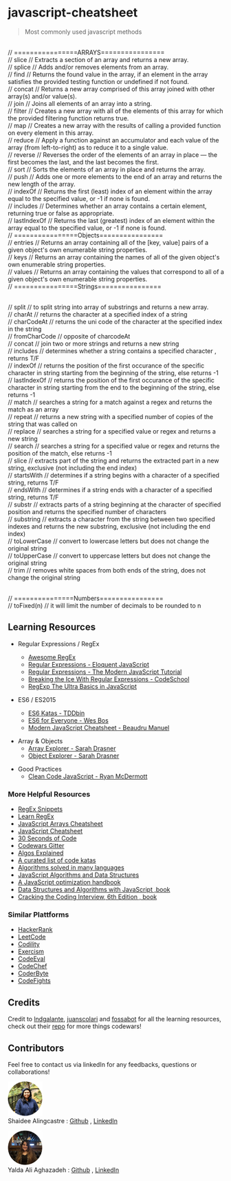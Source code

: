 # javascript-cheatsheet

>Most commonly used javascript methods
<br>
// ================ARRAYS================
<br>
// slice       // Extracts a section of an array and returns a new array.
<br>
// splice        // Adds and/or removes elements from an array.
<br>
// find          // Returns the found value in the array, if an element in the array satisfies the provided testing function or undefined if not found.
<br>
// concat        // Returns a new array comprised of this array joined with other array(s) and/or value(s).
<br>
// join          // Joins all elements of an array into a string.
<br>
// filter        // Creates a new array with all of the elements of this array for which the provided filtering function returns true.
<br>
// map           // Creates a new array with the results of calling a provided function on every element in this array.
<br>
// reduce        // Apply a function against an accumulator and each value of the array (from left-to-right) as to reduce it to a single value.
<br>
// reverse       // Reverses the order of the elements of an array in place — the first becomes the last, and the last becomes the first.
<br>
// sort          // Sorts the elements of an array in place and returns the array.
<br>
// push          // Adds one or more elements to the end of an array and returns the new length of the array.
<br>
// indexOf       // Returns the first (least) index of an element within the array equal to the specified value, or -1 if none is found.
<br>
// includes      // Determines whether an array contains a certain element, returning true or false as appropriate.
<br>
// lastIndexOf   // Returns the last (greatest) index of an element within the array equal to the specified value, or -1 if none is found.
 



<br>
// ================Objects================

<br>
// entries       // Returns an array containing all of the [key, value] pairs of a given object's own enumerable string properties.
<br>
// keys          // Returns an array containing the names of all of the given object's own enumerable string properties.
<br>
// values        // Returns an array containing the values that correspond to all of a given object's own enumerable string properties.

<br>
// ================Strings================

<br>// split          // to split string into array of substrings and returns a new array.
<br>// charAt         // returns the character at a specified index of a string
<br>// charCodeAt     // returns the uni code of the character at the specified index in the string
<br>// fromCharCode   // opposite of charcodeAt
<br>// concat         // join two or more strings and returns a new string
<br>// includes       // determines whether a string contains a specified character , returns T/F
<br>// indexOf        // returns the position of the first occurance of the specific character in string starting from the beginning of the string, else returns -1
<br>// lastIndexOf    // returns the position of the first occurance of the specific character in string starting from the end to the beginning of the string, else returns -1
<br>// match          // searches a string for a match against a regex and returns the match as an array
<br>// repeat         // returns a new string with a specified number of copies of the string that was called on
<br>// replace        // searches a string for a specified value or regex and returns a new string 
<br>// search         // searches a string for a specified value or regex and returns the position of the match, else returns -1
<br>// slice          // extracts part of the string and returns the extracted part in a new string, exclusive (not including the end index)
<br>// startsWith     // determines if a string begins with a character of a specified string, returns T/F
<br>// endsWith       // determines if a string ends with a character of a specified string, returns T/F
<br>// substr         // extracts parts of a string beginning at the character of specified position and returns the specified number of characters
<br>// substring      // extracts a character from the string between two specified indexes and returns the new substring, exclusive (not including the end index)
<br>// toLowerCase    // convert to lowercase letters but does not change the original string
<br>// toUpperCase    // convert to uppercase letters but does not change the original string
<br>// trim           // removes white spaces from both ends of the string, does not change the original string

<br>
// ===============Numbers================
<br>
// toFixed(n)     // it will limit the number of decimals to be rounded to n




## Learning Resources

- Regular Expressions / RegEx

  - [Awesome RegEx](https://github.com/aloisdg/awesome-regex)
  - [Regular Expressions - Eloquent JavaScript](https://eloquentjavascript.net/09_regexp.html)
  - [Regular Expressions - The Modern JavaScript Tutorial](https://javascript.info/regexp-introduction)
  - [Breaking the Ice With Regular Expressions - CodeSchool](https://www.pluralsight.com/courses/code-school-breaking-the-ice-with-regular-expressions)
  - [RegExp The Ultra Basics in JavaScript](https://www.youtube.com/watch?v=VrT3TRDDE4M)

* ES6 / ES2015

  - [ES6 Katas - TDDbin](http://es6katas.org)
  - [ES6 for Everyone - Wes Bos](https://es6.io)
  - [Modern JavaScript Cheatsheet - Beaudru Manuel](https://github.com/mbeaudru/modern-js-cheatsheet)

- Array & Objects
  - [Array Explorer - Sarah Drasner](https://sdras.github.io/array-explorer)
  - [Object Explorer - Sarah Drasner](https://sdras.github.io/object-explorer)

* Good Practices
  - [Clean Code JavaScript - Ryan McDermott](https://github.com/ryanmcdermott/clean-code-javascript)

### More Helpful Resources

- [RegEx Snippets](https://github.com/jeffreyshen19/RegEx-Snippets)
- [Learn RegEx](https://github.com/zeeshanu/learn-regex)
- [JavaScript Arrays Cheatsheet](https://devhints.io/js-array)
- [JavaScript Cheatsheet](https://github.com/LeCoupa/awesome-cheatsheets/blob/master/languages/javascript.js)
- [30 Seconds of Code](https://github.com/Chalarangelo/30-seconds-of-code)
- [Codewars Gitter](https://gitter.im/Codewars/codewars.com)
- [Algos Explained](https://www.youtube.com/channel/UCwsRKWt23kxOL1Fb73i0uUg/videos)
- [A curated list of code katas](https://github.com/gamontal/awesome-katas)
- [Algorithms solved in many languages](https://github.com/marcosfede/algorithms)
- [JavaScript Algorithms and Data Structures](https://github.com/trekhleb/javascript-algorithms)
- [A JavaScript optimization handbook](https://mythbusters.js.org)
- [Data Structures and Algorithms with JavaScript ,book](https://github.com/ontiyonke/book-1/blob/master/%5BJAVASCRIPT%5D%5BData%20Structures%20and%20Algorithms%20with%20JavaScript%5D.pdf)
- [Cracking the Coding Interview, 6th Edition , book](https://github.com/alxerg/Books-1/blob/master/Cracking%20the%20Coding%20Interview%2C%206th%20Edition%20189%20Programming%20Questions%20and%20Solutions.pdf)

### Similar Plattforms

- [HackerRank](https://www.hackerrank.com)
- [LeetCode](https://leetcode.com)
- [Codility](https://codility.com)
- [Exercism](http://exercism.io)
- [CodeEval](https://www.codeeval.com)
- [CodeChef](https://www.codechef.com)
- [CoderByte](https://coderbyte.com)
- [CodeFights](https://codefights.com)


## Credits
Credit to [lndgalante](https://github.com/lndgalante), [juanscolari](https://github.com/juanscolari) and [fossabot](https://github.com/fossabot) for all the learning resources, check out their [repo](https://github.com/lndgalante/codewars-katas) for more things codewars!

## Contributors

Feel free to contact us via linkedIn for any feedbacks, questions or collaborations! 



<img src="./assets/images/Shaidee3.png" width="80px"> <br>
Shaidee Alingcastre : 
[Github](https://github.com/sali6798) ,
[LinkedIn](https://www.linkedin.com/in/shaidee-alingcastre/)




<img src="./assets/images/yalda4.png" width="80px"> <br>
Yalda Ali Aghazadeh : 
[Github](https://github.com/zahraaliaghazadeh) ,
[LinkedIn](www.linkedin.com/in/yalda-aghazade)

